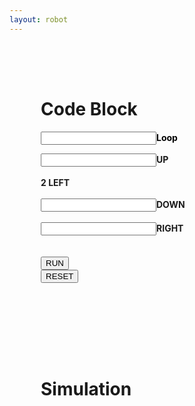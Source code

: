 ```yaml
---
layout: robot
---
```




<div class="container">
<div id="div3" class="shadow" style="padding: 50px; display: inline-block;">
<h1>Code Block</h1>
<div class="loop-block">
    <p style="color: black; text-align: left;"><input id="loop" class="block-input"><b>Loop</b></p>
    <div class="up-block"><input id="up" class="block-input"><label class="label-block"><b>UP</b></label></div><br>
    <div class="left-block"><label class="label-block"><b>2 LEFT</b></label></div><br>
    <div class="down-block"><input id="down" class="block-input"><label class="label-block"><b>DOWN</b></label></div><br>
    <div class="right-block"><input id="right" class="block-input"><label class="label-block"><b>RIGHT</b></label></div><br>
</div>
<br>
<button id="runner" onclick="run()">RUN</button>
<form action="{{ site.baseurl }}/robot4">
    <button type="submit">RESET</button>
</form>
</div>
<div id="div4" class="shadow" style="padding: 50px;">
<h1>Simulation</h1>
<div style="padding: 25px">
    <canvas id="sim" width="250" height="250" style="background: white;">
    </canvas>
</div>
</div>
</div>

<script>
var runner = document.getElementById("runner");
var sim = document.getElementById("sim");
var ctx = sim.getContext("2d");
var canvasWidth = sim.width;
var canvasHeight = sim.height;
var squareSize = 50;
var squareX = 200;
var squareY = 200;
var barX1 = 150;
var barX2 = 150;
var barX3 = 50;
var barX4 = 50;
var barX5 = 50;
var barX6 = 50;
var barX7 = 150;
var barX8 = 150;
var barY1 = 200;
var barY2 = 150;
var barY3 = 150;
var barY4 = 200;
var barY5 = 0;
var barY6 = 50;
var barY7 = 0;
var barY8 = 50;
let winCheck = 0;

var robotState = 0;
var path = "https://f1nnc.github.io/Playground/images/robotIdle.jpg"
const pathI = "https://f1nnc.github.io/Playground/images/robotIdle.jpg"
const pathR = "https://f1nnc.github.io/Playground/images/robotRun.jpg"
var imageX = 0;
var imageY = 0;

var image = new Image();
image.src = path;
image.onload = function() {
  drawImage();
};

function drawImage() {
  ctx.clearRect(0, 0, 50, 50);
  ctx.drawImage(image, imageX, imageY, 128, 128, squareX, squareY, 50, 50);
}

function updateImage() {
    if (robotState == 0) {
        path = pathI;
        image.src = path;
        imageX = imageX + 128;
        if (imageX > 512) {
            imageX = 0;

            if (imageY < 384) {
            imageY = imageY + 128;
            } else {
            imageY = 0;
            }
        }

        if (imageY === 384 && imageX === 256) {
            imageX = 0;
            imageY = 0;
        }
    }
    if (robotState == 1) {
        path = pathR;
        image.src = path;
        imageY = 64;
        imageX = 0;
        robotState = 2;
    }
    if (robotState == 2) {
        if (imageX < 512) {
            imageX = imageX + 128;
        }
        if (imageX == 512) {
            imageY = 216;
            imageX = 0;
        }
        if (imageX == 512 && imageY == 216) {
            imageY = 64;
            imageX = 0;
        }
    }
}

function draw() {
    ctx.clearRect(0, 0, canvasWidth, canvasHeight);
    ctx.beginPath();
    ctx.fillStyle = "rgb(0, 0, 0)";
    ctx.fillRect(squareX, squareY, squareSize, squareSize);
    ctx.fill();
    ctx.closePath();

    //barrier
    ctx.beginPath();
    ctx.fillStyle = "rgb(255, 0, 0)";
    ctx.fillRect(barX1, barY1, 50, 50);
    ctx.fillRect(barX2, barY2, 50, 50);
    ctx.fillRect(barX3, barY3, 50, 50);
    ctx.fillRect(barX4, barY4, 50, 50);
    ctx.fillRect(barX5, barY5, 50, 50);
    ctx.fillRect(barX6, barY6, 50, 50);
    ctx.fillRect(barX7, barY7, 50, 50);
    ctx.fillRect(barX8, barY8, 50, 50);
    ctx.fill();
    ctx.closePath();

    //end point
    ctx.beginPath();
    ctx.fillStyle = "yellow";
    ctx.arc(25, 225, 10, 0, 2 * Math.PI);
    ctx.fill();
    ctx.closePath();

    drawImage();
}

function collide() {
    if (squareX == barX1 && squareY == barY1) {
        squareX = 200;
        squareY = 200;
        console.log("collide");
        return;
    }
    if (squareX == barX2 && squareY == barY2) {
        squareX = 200;
        squareY = 200;
        console.log("collide");
        return;
    }
    if (squareX == barX3 && squareY == barY3) {
        squareX = 200;
        squareY = 200;
        console.log("collide");
        return;
    }
    if (squareX == barX4 && squareY == barY4) {
        squareX = 200;
        squareY = 200;
        console.log("collide");
        return;
    }
    if (squareX == barX5 && squareY == barY5) {
        squareX = 200;
        squareY = 200;
        console.log("collide");
        return;
    }
    if (squareX == barX6 && squareY == barY6) {
        squareX = 200;
        squareY = 200;
        console.log("collide");
        return;
    }
    if (squareX == barX7 && squareY == barY7) {
        squareX = 200;
        squareY = 200;
        console.log("collide");
        return;
    }
    if (squareX == barX8 && squareY == barY8) {
        squareX = 200;
        squareY = 200;
        console.log("collide");
        return;
    }
    return;
}



// This function reads input values from the HTML document, creates an array of movements based on the input, 
// and uses setInterval to execute each movement in sequence at a delay of 800 milliseconds.
function run() {
    // Read input values from the HTML document and convert them to integers.
    robotState = 1;
    var UPinput = parseInt(document.getElementById("up").value);
    var DOWNinput = parseInt(document.getElementById("down").value);
    var LEFTinput = 2;
    var RIGHTinput = parseInt(document.getElementById("right").value);
    var looper = parseInt(document.getElementById("loop").value);

    runner.style.opacity = 0;
    

    // Create an array to hold the movements.
    let movements = [];

    // Push 'up' movements to the array.
    for (let l = 0; l < looper; l++) {
        for (let k = 0; k < UPinput; k++) {
            movements.push(up);
        }

        for (let a = 0; a < LEFTinput; a++) {
            movements.push(left);
        }

        // Push 'down' movements to the array.
        for (let i = 0; i < DOWNinput; i++) {
            movements.push(down);
        }


        // Push 'right' movements to the array.
        for (let c = 0; c < RIGHTinput; c++) {
            movements.push(right);
        }
    }


    // Set the initial index to 0 and execute each movement in sequence with a delay of 800 milliseconds.
    let index = 0;
    let intervalId = setInterval(() => {
        // If the end of the movements array has been reached, stop executing movements.
        if (index >= movements.length) {
            clearInterval(intervalId);
            win(); // Call the win function.
            robotState = 0;
            return;
        }
        movements[index](); // Execute the movement at the current index.
        index++; // Increment the index.
    }, 800);
}

function win() {
    if (squareX == 0 && squareY == 200) {
        let person = prompt("Please enter your name to get credit for the level");
        console.log(person); // Print the entered name to the console.
    }
    path = pathI;
    image.src = path;
    imageX = 0;
    imageY = 0;
}


function right() {
    squareX += squareSize;

    // Check if the square hits the right wall
    if (squareX + squareSize > canvasWidth) {
        squareX = canvasWidth - squareSize;
    }
    collide();
    console.log("right")
}

function left() {
    squareX -= squareSize;
    // Check if the square hits the left wall
    if (squareX < 0) {
        squareX = 0;
    }
    collide();
    console.log("left")
}

function up() {
    squareY -= squareSize;
    // Check if the square hits the top wall
    if (squareY < 0) {
        squareY = 0;
    }
    collide();
    console.log("up")
}

function down() {
    squareY += squareSize;
    // Check if the square hits the bottom wall
    if (squareY + squareSize > canvasHeight) {
        squareY = canvasHeight - squareSize;
    }
    collide();
    console.log("down")
}

setInterval(draw, 10);
setInterval(updateImage, 75);

</script>
